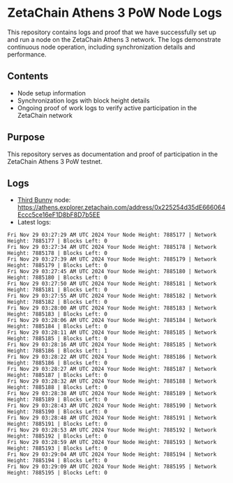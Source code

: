 # ZetaChain Athens 3 PoW Node Logs
This repository contains logs and proof that we have successfully set up and run a node on the ZetaChain Athens 3 network. The logs demonstrate continuous node operation, including synchronization details and performance.

## Contents
- Node setup information
- Synchronization logs with block height details
- Ongoing proof of work logs to verify active participation in the ZetaChain network

## Purpose
This repository serves as documentation and proof of participation in the ZetaChain Athens 3 PoW testnet.

## Logs

- [Third Bunny](https://thirdbunny.xyz/) node: https://athens.explorer.zetachain.com/address/0x225254d35dE666064Eccc5ce16eF1D8bF8D7b5EE
- Latest logs:
```
Fri Nov 29 03:27:29 AM UTC 2024 Your Node Height: 7885177 | Network Height: 7885177 | Blocks Left: 0
Fri Nov 29 03:27:34 AM UTC 2024 Your Node Height: 7885178 | Network Height: 7885178 | Blocks Left: 0
Fri Nov 29 03:27:39 AM UTC 2024 Your Node Height: 7885179 | Network Height: 7885179 | Blocks Left: 0
Fri Nov 29 03:27:45 AM UTC 2024 Your Node Height: 7885180 | Network Height: 7885180 | Blocks Left: 0
Fri Nov 29 03:27:50 AM UTC 2024 Your Node Height: 7885181 | Network Height: 7885181 | Blocks Left: 0
Fri Nov 29 03:27:55 AM UTC 2024 Your Node Height: 7885182 | Network Height: 7885182 | Blocks Left: 0
Fri Nov 29 03:28:00 AM UTC 2024 Your Node Height: 7885183 | Network Height: 7885183 | Blocks Left: 0
Fri Nov 29 03:28:06 AM UTC 2024 Your Node Height: 7885184 | Network Height: 7885184 | Blocks Left: 0
Fri Nov 29 03:28:11 AM UTC 2024 Your Node Height: 7885185 | Network Height: 7885185 | Blocks Left: 0
Fri Nov 29 03:28:16 AM UTC 2024 Your Node Height: 7885185 | Network Height: 7885186 | Blocks Left: 1
Fri Nov 29 03:28:22 AM UTC 2024 Your Node Height: 7885186 | Network Height: 7885186 | Blocks Left: 0
Fri Nov 29 03:28:27 AM UTC 2024 Your Node Height: 7885187 | Network Height: 7885187 | Blocks Left: 0
Fri Nov 29 03:28:32 AM UTC 2024 Your Node Height: 7885188 | Network Height: 7885188 | Blocks Left: 0
Fri Nov 29 03:28:38 AM UTC 2024 Your Node Height: 7885189 | Network Height: 7885189 | Blocks Left: 0
Fri Nov 29 03:28:43 AM UTC 2024 Your Node Height: 7885190 | Network Height: 7885190 | Blocks Left: 0
Fri Nov 29 03:28:48 AM UTC 2024 Your Node Height: 7885191 | Network Height: 7885191 | Blocks Left: 0
Fri Nov 29 03:28:53 AM UTC 2024 Your Node Height: 7885192 | Network Height: 7885192 | Blocks Left: 0
Fri Nov 29 03:28:59 AM UTC 2024 Your Node Height: 7885193 | Network Height: 7885193 | Blocks Left: 0
Fri Nov 29 03:29:04 AM UTC 2024 Your Node Height: 7885194 | Network Height: 7885194 | Blocks Left: 0
Fri Nov 29 03:29:09 AM UTC 2024 Your Node Height: 7885195 | Network Height: 7885195 | Blocks Left: 0
```
